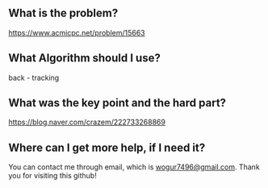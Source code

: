 ## What is the problem?

<https://www.acmicpc.net/problem/15663>

## What Algorithm should I use?

back - tracking

## What was the key point and the hard part?

https://blog.naver.com/crazem/222733268869

## Where can I get more help, if I need it?

You can contact me through email, which is wogur7496@gmail.com.
Thank you for visiting this github!

